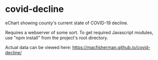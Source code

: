 # covid-decline
eChart showing county's current state of COVID-19 decline.

Requires a webserver of some sort. To get required Javascript modules, use "npm install" from the project's root directory.

Actual data can be viewed here: https://macfisherman.github.io/covid-decline/
